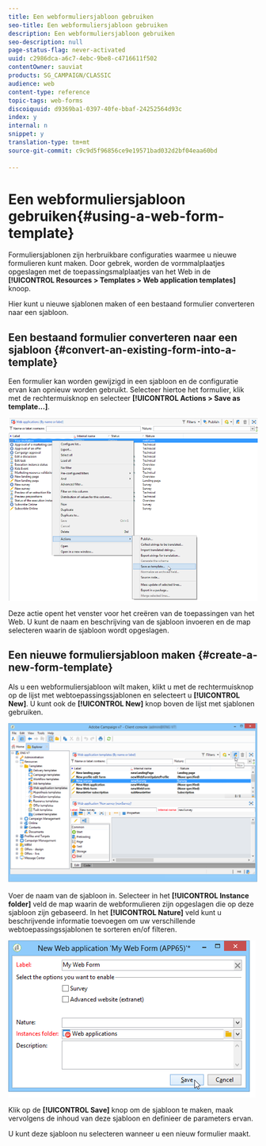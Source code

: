 ```yaml
---
title: Een webformuliersjabloon gebruiken
seo-title: Een webformuliersjabloon gebruiken
description: Een webformuliersjabloon gebruiken
seo-description: null
page-status-flag: never-activated
uuid: c2986dca-a6c7-4ebc-9be8-c4716611f502
contentOwner: sauviat
products: SG_CAMPAIGN/CLASSIC
audience: web
content-type: reference
topic-tags: web-forms
discoiquuid: d9369ba1-0397-40fe-bbaf-24252564d93c
index: y
internal: n
snippet: y
translation-type: tm+mt
source-git-commit: c9c9d5f96856ce9e19571bad032d2bf04eaa60bd

---
```



# Een webformuliersjabloon gebruiken{#using-a-web-form-template}

Formuliersjablonen zijn herbruikbare configuraties waarmee u nieuwe formulieren kunt maken. Door gebrek, worden de vormmalplaatjes opgeslagen met de toepassingsmalplaatjes van het Web in de **[!UICONTROL Resources > Templates > Web application templates]** knoop.

Hier kunt u nieuwe sjablonen maken of een bestaand formulier converteren naar een sjabloon.

## Een bestaand formulier converteren naar een sjabloon {#convert-an-existing-form-into-a-template}

Een formulier kan worden gewijzigd in een sjabloon en de configuratie ervan kan opnieuw worden gebruikt. Selecteer hiertoe het formulier, klik met de rechtermuisknop en selecteer **[!UICONTROL Actions > Save as template...]**.

![](assets/s_ncs_admin_survey_saveastemplate.png)

Deze actie opent het venster voor het creëren van de toepassingen van het Web. U kunt de naam en beschrijving van de sjabloon invoeren en de map selecteren waarin de sjabloon wordt opgeslagen.

## Een nieuwe formuliersjabloon maken {#create-a-new-form-template}

Als u een webformuliersjabloon wilt maken, klikt u met de rechtermuisknop op de lijst met webtoepassingssjablonen en selecteert u **[!UICONTROL New]**. U kunt ook de **[!UICONTROL New]** knop boven de lijst met sjablonen gebruiken.

![](assets/s_ncs_admin_survey_createtemplate.png)

Voer de naam van de sjabloon in. Selecteer in het **[!UICONTROL Instance folder]** veld de map waarin de webformulieren zijn opgeslagen die op deze sjabloon zijn gebaseerd. In het **[!UICONTROL Nature]** veld kunt u beschrijvende informatie toevoegen om uw verschillende webtoepassingssjablonen te sorteren en/of filteren.

![](assets/s_ncs_admin_survey_createtemplate_details.png)

Klik op de **[!UICONTROL Save]** knop om de sjabloon te maken, maak vervolgens de inhoud van deze sjabloon en definieer de parameters ervan.

U kunt deze sjabloon nu selecteren wanneer u een nieuw formulier maakt.
